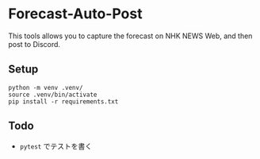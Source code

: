 # Forecast-Auto-Post

This tools allows you to capture the forecast on NHK NEWS Web, and then post to Discord.

## Setup
```
python -m venv .venv/ 
source .venv/bin/activate
pip install -r requirements.txt
```

## Todo

* `pytest` でテストを書く